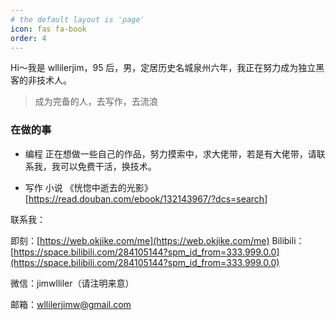 ```yaml
---
# the default layout is 'page'
icon: fas fa-book
order: 4
---
```


Hi～我是 wllilerjim，95 后，男，定居历史名城泉州六年，我正在努力成为独立黑客的非技术人。

> 成为完备的人，去写作，去流浪

### [](#在做的事 "在做的事")在做的事

*   编程
正在想做一些自己的作品，努力摸索中，求大佬带，若是有大佬带，请联系我，我可以免费干活，换技术。

*   写作 小说 《恍惚中逝去的光影》 [https://read.douban.com/ebook/132143967/?dcs=search]

联系我：

即刻：[https://web.okjike.com/me](https://web.okjike.com/me)
Bilibili：[https://space.bilibili.com/284105144?spm_id_from=333.999.0.0](https://space.bilibili.com/284105144?spm_id_from=333.999.0.0)


微信：jimwlliler（请注明来意）

邮箱：[&#x77;&#x6c;&#x6c;&#x69;&#108;&#101;&#114;&#x6a;&#105;&#109;&#x77;&#64;&#103;&#x6d;&#97;&#105;&#108;&#x2e;&#x63;&#x6f;&#x6d;](mailto:&#x77;&#x6c;&#x6c;&#x69;&#108;&#101;&#114;&#x6a;&#105;&#109;&#x77;&#64;&#103;&#x6d;&#97;&#105;&#108;&#x2e;&#x63;&#x6f;&#x6d;)


